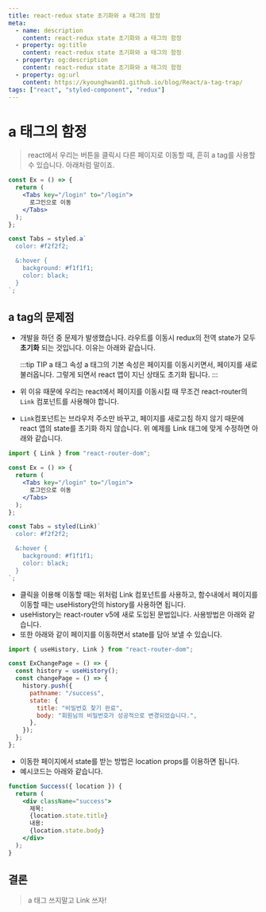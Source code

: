 ```yaml
---
title: react-redux state 초기화와 a 태그의 함정
meta:
  - name: description
    content: react-redux state 초기화와 a 태그의 함정
  - property: og:title
    content: react-redux state 초기화와 a 태그의 함정
  - property: og:description
    content: react-redux state 초기화와 a 태그의 함정
  - property: og:url
    content: https://kyounghwan01.github.io/blog/React/a-tag-trap/
tags: ["react", "styled-component", "redux"]
---
```


# a 태그의 함정

> react에서 우리는 버튼을 클릭시 다른 페이지로 이동할 때, 흔히 a tag를 사용할 수 있습니다. 아래처럼 말이죠.

```jsx
const Ex = () => {
  return (
    <Tabs key="/login" to="/login">
      로그인으로 이동
    </Tabs>
  );
};

const Tabs = styled.a`
  color: #f2f2f2;

  &:hover {
    background: #f1f1f1;
    color: black;
  }
`;
```

## a tag의 문제점

- 개발을 하던 중 문제가 발생했습니다. 라우트를 이동시 redux의 전역 state가 모두 **초기화** 되는 것입니다. 이유는 아래와 같습니다.

  :::tip TIP a 태그 속성
  a 태그의 기본 속성은 페이지를 이동시키면서, 페이지를 새로 불러옵니다.
  그렇게 되면서 react 앱이 지닌 상태도 초기화 됩니다.
  :::

- 위 이유 때문에 우리는 react에서 페이지를 이동시킬 때 무조건 react-router의 `Link` 컴포넌트를 사용해야 합니다.
- `Link`컴포넌트는 브라우저 주소만 바꾸고, 페이지를 새로고침 하지 않기 때문에 react 앱의 state를 초기화 하지 않습니다. 위 예제를 Link 태그에 맞게 수정하면 아래와 같습니다.

```jsx
import { Link } from "react-router-dom";

const Ex = () => {
  return (
    <Tabs key="/login" to="/login">
      로그인으로 이동
    </Tabs>
  );
};

const Tabs = styled(Link)`
  color: #f2f2f2;

  &:hover {
    background: #f1f1f1;
    color: black;
  }
`;
```

- 클릭을 이용해 이동할 때는 위처럼 Link 컴포넌트를 사용하고, 함수내에서 페이지를 이동할 때는 useHistory안의 history를 사용하면 됩니다.
- useHistory는 react-router v5에 새로 도입된 문법입니다. 사용방법은 아래와 같습니다.
- 또한 아래와 같이 페이지를 이동하면서 state를 담아 보낼 수 있습니다.

```jsx
import { useHistory, Link } from "react-router-dom";

const ExChangePage = () => {
  const history = useHistory();
  const changePage = () => {
    history.push({
      pathname: "/success",
      state: {
        title: "비밀번호 찾기 완료",
        body: "회원님의 비밀번호가 성공적으로 변경되었습니다.",
      },
    });
  };
};
```

- 이동한 페이지에서 state를 받는 방법은 location props를 이용하면 됩니다.
- 예시코드는 아래와 같습니다.

```jsx
function Success({ location }) {
  return (
    <div className="success">
      제목:
      {location.state.title}
      내용:
      {location.state.body}
    </div>
  );
}
```

## 결론

> a 태그 쓰지말고 Link 쓰자!
